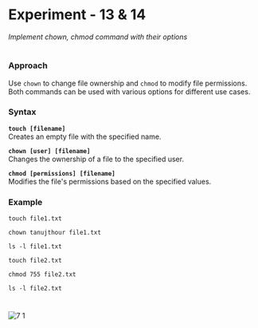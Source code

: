 # **Experiment - 13 & 14**

_Implement chown, chmod command with their options_

#

### **Approach**

Use `chown` to change file ownership and `chmod` to modify file permissions. Both commands can be used with various options for different use cases.

### **Syntax**

**`touch [filename]`**  
Creates an empty file with the specified name.

**`chown [user] [filename]`**  
Changes the ownership of a file to the specified user.

**`chmod [permissions] [filename]`**  
Modifies the file's permissions based on the specified values.

### **Example**

```
touch file1.txt

```

```
chown tanujthour file1.txt

```

```
ls -l file1.txt

```

```
touch file2.txt

```

```
chmod 755 file2.txt

```

```
ls -l file2.txt

```

#
![7 1](https://github.com/user-attachments/assets/8b3bf7c1-daa8-4dbd-913c-0248ca8864e9)
